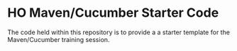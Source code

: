 # HO Maven/Cucumber Starter Code

The code held within this repository is to provide a a starter template for the Maven/Cucumber training session.